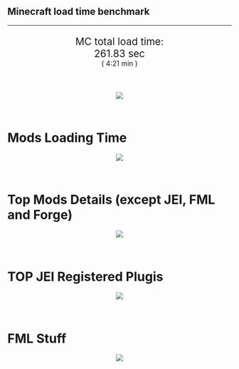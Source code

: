 ## Minecraft load time benchmark


---

<p align="center" style="font-size:160%;">
MC total load time:<br>
261.83 sec
<br>
<sup><sub>(
4:21 min
)</sub></sup>
</p>

<br>


<p align="center">
<img src="https://quickchart.io/chart?w=400&h=30&c={
  type: 'horizontalBar',
  data: {
    datasets: [
      {label:      'MODS:', data: [107.64]},
      {label: 'FML stuff:', data: [154.19]}
    ]
  },
  options: {
    scales: {
      xAxes: [{display: false,stacked: true}],
      yAxes: [{display: false,stacked: true}],
    },
    elements: {rectangle: {borderWidth: 2}},
    legend: {display: false,},
    plugins: {datalabels: {color: 'white',formatter: (value, context) =>
      [context.dataset.label, value].join(' ')
    }}
  }
}"/>
</p>

<br>

# Mods Loading Time
<p align="center">
<img src="https://quickchart.io/chart?w=400&h=300&c={
  type: 'outlabeledPie',
  options: {
    cutoutPercentage: 25,
    plugins: {
      legend: !1,
      outlabels: {
        stretch: 5,
        padding: 1,
        text: (v,i)=>[
          v.labels[v.dataIndex],' ',
          (v.percent*1000|0)/10,
          String.fromCharCode(37)].join('')
      }
    }
  },
  data: {...
`
8f304e   5.14s Astral Sorcery;
516fa8   4.75s Ender IO;
813e81   4.74s OpenComputers;
a651a8   4.61s IndustrialCraft 2;
cd922c   2.99s NuclearCraft;
5161a8   2.59s CraftTweaker2;
495797   7.68s CraftTweaker2 (Script Loading);
213664   2.43s Forestry;
a86e51   2.31s Extra Utilities 2;
436e17   2.19s Integrated Dynamics;
308f7e   2.13s Quark: RotN Edition;
ba3eb8   2.04s Cyclic;
3e8160   2.01s The Twilight Forest;
30518f   1.76s Patchouli;
3eb2ba   1.54s Botania;
8c2ccd   1.50s Immersive Engineering;
8f4d30   1.50s Open Terrain Generator;
3e68ba   1.46s AE2 Unofficial Extended Life;
7c2ccd   1.43s Thaumic Augmentation;
649e21   1.39s OpenBlocks;
61176e   1.36s Ice and Fire;
444444  11.71s 10 Other mods;
333333  37.35s 127 'Fast' mods (load 1.0s - 0.1s);
222222   8.71s 312 'Instant' mods (load %3C 0.1s)
`
    .split(';').reduce((a, l) => {
      l.match(/(\w{6}) *(\d*\.\d*)s (.*)/)
      .slice(1).map((a, i) => [[String.fromCharCode(35),a].join(''), parseFloat(a), a][i])
      .forEach((s, i) => 
        [a.datasets[0].backgroundColor, a.datasets[0].data, a.labels][i].push(s)
      );
      return a
    }, {
      labels: [],
      datasets: [{
        backgroundColor: [],
        data: [],
        borderColor: 'rgba(22,22,22,0.3)',
        borderWidth: 1
      }]
    })
  }
}"/>
</p>

<br>

# Top Mods Details (except JEI, FML and Forge)
<p align="center">
<img src="https://quickchart.io/chart?w=400&h=450&c={
  options: {
    scales: {
      xAxes: [{stacked: true}],
      yAxes: [{stacked: true}],
    },
    plugins: {
      datalabels: {
        anchor: 'end',
        align: 'top',
        color: 'white',
        backgroundColor: 'rgba(46, 140, 171, 0.6)',
        borderColor: 'rgba(41, 168, 194, 1.0)',
        borderWidth: 0.5,
        borderRadius: 3,
        padding: 0,
        font: {size:10},
        formatter: (v,ctx) => 
          ctx.datasetIndex!=ctx.chart.data.datasets.length-1 ? null
            : [((ctx.chart.data.datasets.reduce((a,b)=>a- -b.data[ctx.dataIndex],0)*10)|0)/10,'s'].join('')
      },
      colorschemes: {
        scheme: 'office.Damask6'
      }
    }
  },
  type: 'bar',
  data: {...(() => {
    let a = { labels: [], datasets: [] };
`
1: Construction;
2: Loading Resources;
3: PreInitialization;
4: Initialization;
5: InterModComms$IMC;
6: PostInitialization;
7: LoadComplete;
8: ModIdMapping
`
    .split(';')
      .map(l => l.match(/\d: (.*)/).slice(1))
      .forEach(([name]) => a.datasets.push({ label: name, data: [] }));
`
                        1      2      3      4      5      6      7      8  ;
Astral Sorcery      |  0.18|  0.00|  4.35|  0.62|  0.00|  0.00|  0.00|  0.00;
Ender IO            |  1.42|  0.00|  3.13|  0.19|  0.00|  0.00|  0.00|  0.00;
OpenComputers       |  0.14|  0.00|  3.21|  1.39|  0.00|  0.00|  0.00|  0.00;
IndustrialCraft 2   |  0.79|  0.00|  3.33|  0.49|  0.00|  0.00|  0.00|  0.00;
NuclearCraft        |  0.04|  0.00|  2.57|  0.37|  0.00|  0.00|  0.00|  0.00;
CraftTweaker2       |  0.11|  0.00|  2.48|  0.00|  0.00|  0.00|  0.00|  0.00;
Forestry            |  0.28|  0.00|  1.80|  0.36|  0.00|  0.00|  0.00|  0.00;
Extra Utilities 2   |  0.04|  0.00|  2.25|  0.01|  0.00|  0.00|  0.00|  0.00;
Integrated Dynamics |  0.13|  0.00|  2.02|  0.03|  0.00|  0.00|  0.00|  0.00;
Quark: RotN Edition |  0.02|  0.00|  2.06|  0.05|  0.00|  0.00|  0.00|  0.00;
Cyclic              |  0.03|  0.00|  1.66|  0.35|  0.00|  0.00|  0.00|  0.00;
The Twilight Forest |  0.79|  0.00|  1.12|  0.10|  0.00|  0.00|  0.00|  0.00
`
    .split(';').slice(1)
      .map(l => l.split('|').map(s => s.trim()))
      .forEach(([name, ...arr], i) => {
        a.labels.push(name);
        arr.forEach((v, j) => a.datasets[j].data[i] = v)
      }); return a
  })()}
}"/>
</p>

<br>

# TOP JEI Registered Plugis
<p align="center">
<img src="https://quickchart.io/chart?w=700&c={
  options: {
    elements: { rectangle: { borderWidth: 1 } },
    legend: false
  },
  type: 'horizontalBar',
    data: {...(() => {
      let a = {
        labels: [], datasets: [{
          backgroundColor: 'rgba(0, 99, 132, 0.5)',
          borderColor: 'rgb(0, 99, 132)',
          data: []
        }]
      };
`
  1.58: jeresources.jei.JEIConfig;
  0.71: com.rwtema.extrautils2.crafting.jei.XUJEIPlugin;
  0.53: ic2.jeiIntegration.SubModule;
  0.51: crazypants.enderio.machines.integration.jei.MachinesPlugin;
  0.37: com.buuz135.industrial.jei.JEICustomPlugin;
  0.30: mezz.jei.plugins.vanilla.VanillaPlugin;
  0.17: crazypants.enderio.base.integration.jei.JeiPlugin;
  0.16: knightminer.tcomplement.plugin.jei.JEIPlugin;
  0.15: cofh.thermalexpansion.plugins.jei.JEIPluginTE;
  0.13: com.buuz135.thaumicjei.ThaumcraftJEIPlugin;
  0.08: thaumicenergistics.integration.jei.ThEJEI;
  0.08: net.bdew.jeibees.BeesJEIPlugin;
  0.08: ninjabrain.gendustryjei.GendustryJEIPlugin;
  0.07: lach_01298.qmd.jei.QMDJEI;
  0.07: org.cyclops.integrateddynamicscompat.modcompat.jei.JEIIntegratedDynamicsConfig;
  1.27: Other 128 Plugins
`
        .split(';')
        .map(l => l.split(':'))
        .forEach(([time, name]) => {
          a.labels.push(name);
          a.datasets[0].data.push(time)
        })
        ; return a
    })()
  }
}"/>
</p>

<br>

# FML Stuff
<p align="center">
<img src="https://quickchart.io/chart?w=500&h=400&c={
  options: {
    rotation: Math.PI,
    cutoutPercentage: 55,
    plugins: {
      legend: !1,
      outlabels: {
        stretch: 5,
        padding: 1,
        text: (v)=>v.labels
      },
      doughnutlabel: {
        labels: [
          {
            text: 'FML stuff:',
            color: 'rgba(128, 128, 128, 0.5)',
            font: {size: 18}
          },
          {
            text: [154.19,'s'].join(''),
            color: 'rgba(128, 128, 128, 1)',
            font: {size: 22}
          }
        ]
      },
    }
  },
  type: 'outlabeledPie',
  data: {...(() => {
    let a = {
      labels: [],
      datasets: [{
        backgroundColor: [],
        data: [],
        borderColor: 'rgba(22,22,22,0.3)',
        borderWidth: 2
      }]
    };
`
993A00   0.39s Loading sounds;
994400   0.43s Loading Resource - SoundHandler;
444444 153.37s Other
`
    .split(';')
      .map(l => l.match(/(\w{6}) *(\d*\.\d*)s (.*)/))
      .forEach(([, col, time, name]) => {
        a.labels.push([name, ' ', time, 's'].join(''));
        a.datasets[0].data.push(parseFloat(time));
        a.datasets[0].backgroundColor.push([String.fromCharCode(35), col].join(''))
      })
      ; return a
  })()}
}"/>
</p>

<br>
